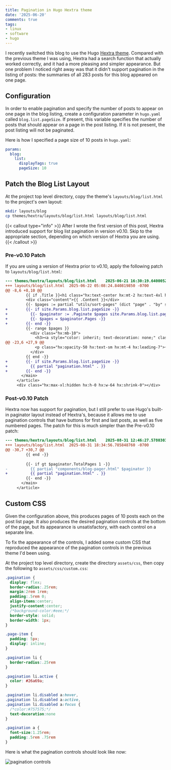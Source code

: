 ```yaml
---
title: Pagination in Hugo Hextra theme
date: '2025-06-20'
comments: true
tags:
- linux
- software
- hugo
---
```


I recently switched this blog to use the Hugo [Hextra theme](https://github.com/imfing/hextra).
Compared with the previous theme I was using, Hextra had
a search function that actually worked correctly, and it
had a more pleasing and simpler appearance.  But one
problem I noticed right away was that it didn't support
pagination in the listing of posts: the summaries
of all 283 posts for this blog appeared on one page.
<!--more-->

## Configuration

In order to enable pagination and specify the number of posts to appear
on one page in the blog listing, create a configuration parameter
in `hugo.yaml` called `blog.list.pageSize`.  If present, this variable specifies the
number of posts that should appear on a page in the post listing.
If it is not present, the post listing will not be paginated.

Here is how I specified a page size of 10 posts in `hugo.yaml`:

```yaml
params:
  blog:
    list:
      displayTags: true
      pageSize: 10
```
## Patch the Blog List Layout

At the project top level directory, copy the theme's `layouts/blog/list.html`
to the project's own layout:

```bash
mkdir layouts/blog
cp themes/hextra/layouts/blog/list.html layouts/blog/list.html
```

{{< callout type="info" >}}
After I wrote the first version of this post, Hextra introduced
support for blog list pagination in version v0.10.  Skip to
the appropriate section, depending on which version of Hextra
you are using.
{{< /callout >}}

### Pre-v0.10 Patch

If you are using a version of Hextra prior to v0.10,
apply the following patch to `layouts/blog/list.html`:

```diff
--- themes/hextra/layouts/blog/list.html	2025-06-21 16:30:19.640005204 -0700
+++ layouts/blog/list.html	2025-06-22 05:08:24.840819850 -0700
@@ -8,6 +8,10 @@
         {{ if .Title }}<h1 class="hx:text-center hx:mt-2 hx:text-4xl hx:font-bold hx:tracking-tight hx:text-slate-900 hx:dark:text-slate-100">{{ .Title }}</h1>{{ end }}
         <div class="content">{{ .Content }}</div>
         {{- $pages := partial "utils/sort-pages" (dict "page" . "by" site.Params.blog.list.sortBy "order" site.Params.blog.list.sortOrder) -}}
+        {{- if site.Params.blog.list.pageSize -}}
+          {{- $paginator := .Paginate $pages site.Params.blog.list.pageSize -}}
+          {{- $pages = $paginator.Pages -}}
+        {{- end -}}
         {{- range $pages }}
           <div class="hx:mb-10">
             <h3><a style="color: inherit; text-decoration: none;" class="hx:block hx:font-semibold hx:mt-8 hx:text-2xl " href="{{ .RelPermalink }}">{{ .Title }}</a></h3>
@@ -23,6 +27,9 @@
             <p class="hx:opacity-50 hx:text-sm hx:mt-4 hx:leading-7">{{ partial "utils/format-date" .Date }}</p>
           </div>
         {{ end -}}
+        {{- if site.Params.blog.list.pageSize -}}
+          {{ partial "pagination.html" . }}
+        {{- end -}}
       </main>
     </article>
     <div class="hx:max-xl:hidden hx:h-0 hx:w-64 hx:shrink-0"></div>
```

### Post-v0.10 Patch

Hextra now has support for pagination, but I still prefer to use
Hugo's built-in paginator layout instead of Hextra's, because it allows me to use pagination
controls that have buttons for first and last posts, as well as
five numbered pages.  The patch for this is much simpler
than the Pre-v0.10 patch:

```diff
--- themes/hextra/layouts/blog/list.html	2025-08-31 12:46:27.578030335 -0700
+++ layouts/blog/list.html	2025-08-31 18:34:56.785848760 -0700
@@ -30,7 +30,7 @@
         {{ end -}}
         
         {{- if gt $paginator.TotalPages 1 -}}
-          {{ partial "components/blog-pager.html" $paginator }}
+          {{ partial "pagination.html" . }}
         {{- end -}}
       </main>
     </article>
```

## Custom CSS

Given the configuration above, this produces pages of 10 posts each on the post list page.
It also produces the desired pagination controls at the bottom of the page,
but its appearance is unsatisfactory, with each control on a separate line.

To fix the appearance of the controls, I added some custom CSS that reproduced the appearance of
the pagination controls in the previous theme I'd been using.

At the project top level directory, create the directory `assets/css`,
then copy the following to `assets/css/custom.css`:

```css {filename="assets/css/custom.css"}
.pagination {
  display: flex;
  border-radius:.25rem;
  margin:2rem 1rem;
  padding:.5rem 0;
  align-items:center;
  justify-content:center;
  /*background-color:#eee;*/
  border-style: solid;
  border-width: 1px;
}

.page-item {
  padding: 5px;
  display: inline;
}

.pagination li {
  border-radius:.25rem
}

.pagination li.active {
  color: #26a69a;
}

.pagination li.disabled a:hover,
.pagination li.disabled a:active,
.pagination li.disabled a:focus {
  /*color:#757575;*/
  text-decoration:none
}

.pagination a {
  font-size:1.25rem;
  padding:.5rem .75rem
}

```

Here is what the pagination controls should look like now:

![pagination controls](/images/pagination-controls.png)
